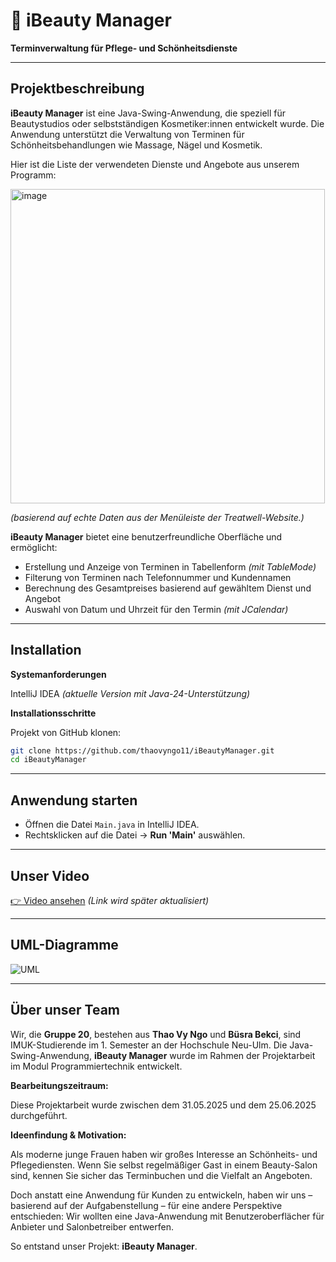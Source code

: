 # 💅 iBeauty Manager  
**Terminverwaltung für Pflege- und Schönheitsdienste**

---

## Projektbeschreibung

**iBeauty Manager** ist eine Java-Swing-Anwendung, die speziell für Beautystudios oder selbstständigen Kosmetiker:innen entwickelt wurde.
Die Anwendung unterstützt die Verwaltung von Terminen für Schönheitsbehandlungen wie Massage, Nägel und Kosmetik. 

Hier ist die Liste der verwendeten Dienste und Angebote aus unserem Programm:

<img width="503" alt="image" src="https://github.com/user-attachments/assets/369a9040-dffd-4382-8424-f3c28e6ab1b0" />

*(basierend auf echte Daten aus der Menüleiste der Treatwell-Website.)*

**iBeauty Manager** bietet eine benutzerfreundliche Oberfläche und ermöglicht:
- Erstellung und Anzeige von Terminen in Tabellenform *(mit TableMode)*
- Filterung von Terminen nach Telefonnummer und Kundennamen  
- Berechnung des Gesamtpreises basierend auf gewähltem Dienst und Angebot  
- Auswahl von Datum und Uhrzeit für den Termin *(mit JCalendar)*

---

## Installation

**Systemanforderungen**

IntelliJ IDEA *(aktuelle Version mit Java-24-Unterstützung)*

**Installationsschritte**

Projekt von GitHub klonen:

```bash
git clone https://github.com/thaovyngo11/iBeautyManager.git
cd iBeautyManager
```

---

## Anwendung starten

- Öffnen die Datei `Main.java` in IntelliJ IDEA.
- Rechtsklicken auf die Datei → **Run 'Main'** auswählen.

---

## Unser Video 
[👉 Video ansehen](#) *(Link wird später aktualisiert)*

---

## UML-Diagramme

![UML](https://github.com/user-attachments/assets/8f942f3c-ac21-4fc5-afef-4d8ec183e212)

---

## Über unser Team

Wir, die **Gruppe 20**, bestehen aus **Thao Vy Ngo** und **Büsra Bekci**, sind IMUK-Studierende im 1. Semester an der Hochschule Neu-Ulm.
Die Java-Swing-Anwendung, **iBeauty Manager** wurde im Rahmen der Projektarbeit im Modul Programmiertechnik entwickelt.

**Bearbeitungszeitraum:** 

Diese Projektarbeit wurde zwischen dem 31.05.2025 und dem 25.06.2025 durchgeführt.

**Ideenfindung & Motivation:**  

Als moderne junge Frauen haben wir großes Interesse an Schönheits- und Pflegediensten. Wenn Sie selbst regelmäßiger Gast in einem Beauty-Salon sind, kennen Sie sicher das Terminbuchen und die Vielfalt an Angeboten.

Doch anstatt eine Anwendung für Kunden zu entwickeln, haben wir uns – basierend auf der Aufgabenstellung – für eine andere Perspektive entschieden:
Wir wollten eine Java-Anwendung mit Benutzeroberflächer für Anbieter und Salonbetreiber entwerfen.

So entstand unser Projekt: **iBeauty Manager**.

